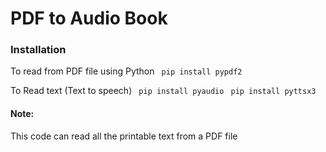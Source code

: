 # PDF to Audio Book

### Installation
To read from PDF file using Python
` pip install pypdf2`

To Read text (Text to speech)
` pip install pyaudio`
` pip install pyttsx3`

#### Note:
This code can read all the printable text from a PDF file